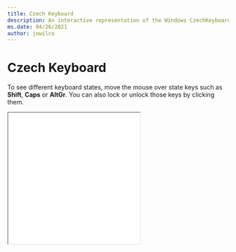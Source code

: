 ```yaml
---
title: Czech Keyboard
description: An interactive representation of the Windows CzechKeyboard. To see different keyboard states, click or move the mouse over the state keys.
ms.date: 04/26/2021
author: jowilco
---
```


# Czech Keyboard

To see different keyboard states, move the mouse over state keys such as **Shift**, **Caps** or **AltGr**. You can also lock or unlock those keys by clicking them.

<iframe src="kbdcz.html" height="300"></iframe>
